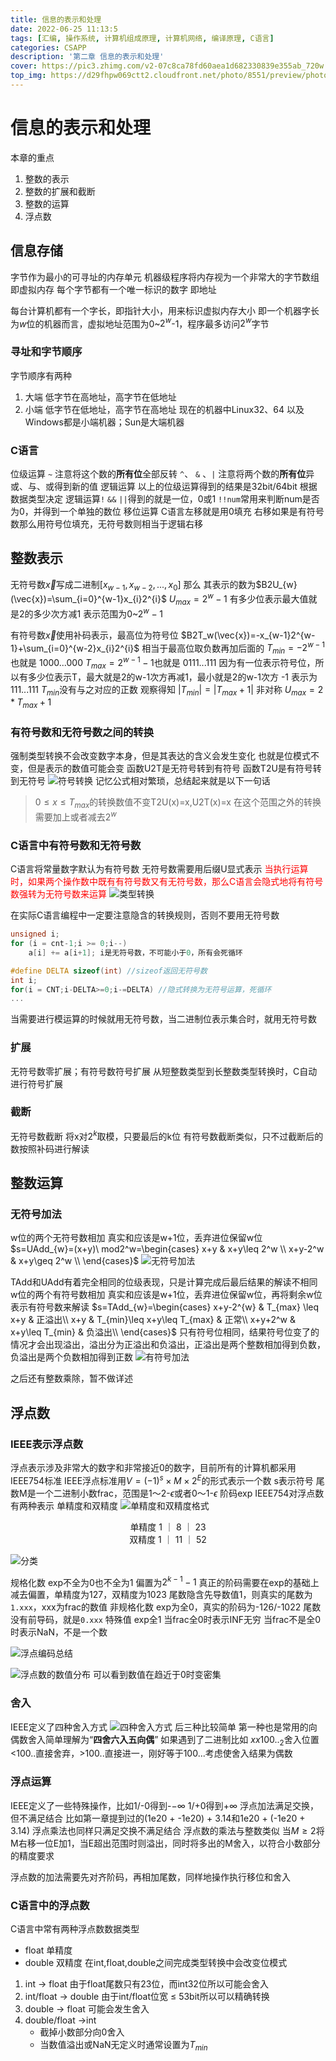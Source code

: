 ```yaml
---
title: 信息的表示和处理
date: 2022-06-25 11:13:5
tags: [汇编, 操作系统, 计算机组成原理, 计算机网络, 编译原理, C语言]
categories: CSAPP
description: '第二章 信息的表示和处理'
cover: https://pic3.zhimg.com/v2-07c8ca78fd60aea1d682330839e355ab_720w.jpg?source=172ae18b
top_img: https://d29fhpw069ctt2.cloudfront.net/photo/8551/preview/photo-1486464138563-f7a5dad81528_npreviews_20d2.jpg
---
```

# 信息的表示和处理

本章的重点
1. 整数的表示
2. 整数的扩展和截断
3. 整数的运算
4. 浮点数

## 信息存储
字节作为最小的可寻址的内存单元 机器级程序将内存视为一个非常大的字节数组 即虚拟内存 每个字节都有一个唯一标识的数字 即地址

每台计算机都有一个字长，即指针大小，用来标识虚拟内存大小 即一个机器字长为$w$位的机器而言，虚拟地址范围为0~$2^w$-1，程序最多访问$2^w$字节

### 寻址和字节顺序
字节顺序有两种
1. 大端
   低字节在高地址，高字节在低地址
2. 小端
    低字节在低地址，高字节在高地址
    现在的机器中Linux32、64 以及Windows都是小端机器；Sun是大端机器

### C语言
位级运算
`~` 注意将这个数的**所有位**全部反转
`^`、 `&` 、`|` 注意将两个数的**所有位**异或、与、或得到新的值
逻辑运算
以上的位级运算得到的结果是32bit/64bit 根据数据类型决定
逻辑运算`!` `&&` `||`得到的就是一位，0或1
`!!num`常用来判断num是否为0，并得到一个单独的数位
移位运算
C语言左移就是用0填充
右移如果是有符号数那么用符号位填充，无符号数则相当于逻辑右移

## 整数表示

无符号数$\vec{x}$写成二进制[$x_{w-1},x_{w-2}, ... ,x_{0}$]
那么 其表示的数为$B2U_{w}(\vec{x})=\sum_{i=0}^{w-1}x_{i}2^{i}$
$U_{max}=2^{w}-1$
有多少位表示最大值就是2的多少次方减1
表示范围为0~$2^{w}-1$

有符号数$\vec{x}$使用补码表示，最高位为符号位
$B2T_w(\vec{x})=-x_{w-1}2^{w-1}+\sum_{i=0}^{w-2}x_{i}2^{i}$
相当于最高位取负数再加后面的
$T_{min}=-2^{w-1}$也就是 1000...000
$T_{max}=2^{w-1}-1$也就是 0111...111
因为有一位表示符号位，所以有多少位表示T，最大就是2的w-1次方再减1，最小就是2的w-1次方
-1 表示为 111...111
$T_{min}$没有与之对应的正数
观察得知
$|T_{min}| = |T_{max}+1|$ 非对称
$U_{max}=2*T_{max}+1$

### 有符号数和无符号数之间的转换
强制类型转换不会改变数字本身，但是其表达的含义会发生变化 也就是位模式不变，但是表示的数值可能会变
函数U2T是无符号转到有符号 函数T2U是有符号转到无符号
![符号转换](./csapp_2/1.png)
记忆公式相对繁琐，总结起来就是以下一句话
> $0\leq x \leq T_{max}$的转换数值不变T2U(x)=x,U2T(x)=x
> 在这个范围之外的转换需要加上或者减去$2^{w}$

### C语言中有符号数和无符号数
C语言将常量数字默认为有符号数
无符号数需要用后缀U显式表示
<font color="red">当执行运算时，如果两个操作数中既有有符号数又有无符号数，那么C语言会隐式地将有符号数强转为无符号数来运算</font>
![类型转换](./csapp_2/2.png)

在实际C语言编程中一定要注意隐含的转换规则，否则不要用无符号数
```C
unsigned i;
for (i = cnt-1;i >= 0;i--) 
    a[i] += a[i+1]; i是无符号数，不可能小于0，所有会死循环
```

```C
#define DELTA sizeof(int) //sizeof返回无符号数
int i;
for(i = CNT;i-DELTA>=0;i-=DELTA) //隐式转换为无符号运算，死循环
...
```
当需要进行模运算的时候就用无符号数，当二进制位表示集合时，就用无符号数

### 扩展
无符号数零扩展；有符号数符号扩展
从短整数类型到长整数类型转换时，C自动进行符号扩展

### 截断
无符号数截断 将x对$2^k$取模，只要最后的k位
有符号数截断类似，只不过截断后的数按照补码进行解读

## 整数运算
### 无符号加法
w位的两个无符号数相加 真实和应该是w+1位，丢弃进位保留w位
$s=UAdd_{w}=(x+y)\ mod2^w=\begin{cases}
x+y & x+y\leq 2^w \\
x+y-2^w & x+y\geq 2^w \\
\end{cases}$
![无符号加法](./csapp_2/3.png)


TAdd和UAdd有着完全相同的位级表现，只是计算完成后最后结果的解读不相同
w位的两个有符号数相加 真实和应该是w+1位，丢弃进位保留w位，再将剩余w位表示有符号数来解读
$s=TAdd_{w}=\begin{cases}
x+y-2^{w} & T_{max} \leq x+y & 正溢出\\
x+y & T_{min}\leq x+y\leq T_{max} & 正常\\
x+y+2^w & x+y\leq T_{min} & 负溢出\\
\end{cases}$
只有符号位相同，结果符号位变了的情况才会出现溢出，溢出分为正溢出和负溢出，正溢出是两个整数相加得到负数，负溢出是两个负数相加得到正数
![有符号加法](./csapp_2/4.png)

之后还有整数乘除，暂不做详述

## 浮点数
### IEEE表示浮点数
浮点表示涉及非常大的数字和非常接近0的数字，目前所有的计算机都采用IEEE754标准
IEEE浮点标准用$V=(-1)^s\times M \times 2^E$的形式表示一个数
s表示符号
尾数M是一个二进制小数frac，范围是1～2-$\epsilon$或者0～1-$\epsilon$
阶码exp
IEEE754对浮点数有两种表示
单精度和双精度
![单精度和双精度格式](./csapp_2/5.png)

<center>单精度 1  ｜ 8  ｜ 23</center>
<center>双精度 1  ｜ 11 ｜ 52</center>


![分类](./csapp_2/6.png)

规格化数 
exp不全为0也不全为1 偏置为$2^{k-1}-1$ 真正的阶码需要在exp的基础上减去偏置，单精度为127，双精度为1023
尾数隐含先导数值1，则真实的尾数为`1.xxx`，xxx为frac的数值
非规格化数
exp为全0，真实的阶码为-126/-1022
尾数没有前导码，就是`0.xxx`
特殊值
exp全1 
当frac全0时表示INF无穷
当frac不是全0时表示NaN，不是一个数

![浮点编码总结](./csapp_2/7.png)

![浮点数的数值分布](./csapp_2/9.png)
可以看到数值在趋近于0时变密集

### 舍入

IEEE定义了四种舍入方式
![四种舍入方式](./csapp_2/9.png)
后三种比较简单
第一种也是常用的向偶数舍入简单理解为“**四舍六入五向偶**”
如果遇到了二进制比如
$xx100.._2$舍入位置<100..直接舍弃，>100..直接进一，刚好等于100...考虑使舍入结果为偶数

### 浮点运算
IEEE定义了一些特殊操作，比如1/-0得到-$-\infty$ 
1/+0得到$+\infty$
浮点加法满足交换，但不满足结合
比如第一章提到过的(1e20 + -1e20) + 3.14和1e20 + (-1e20 + 3.14)
浮点乘法也同样只满足交换不满足结合
浮点数的乘法与整数类似 当$M\geq2$将M右移一位E加1，当E超出范围时则溢出，同时将多出的M舍入，以符合小数部分的精度要求

浮点数的加法需要先对齐阶码，再相加尾数，同样地操作执行移位和舍入

### C语言中的浮点数
C语言中常有两种浮点数数据类型
+ float  单精度
+ double 双精度
在int,float,double之间完成类型转换中会改变位模式
1. int -> float
    由于float尾数只有23位，而int32位所以可能会舍入
2. int/float -> double
    由于int/float位宽 $\leq$ 53bit所以可以精确转换
3. double -> float
    可能会发生舍入
4. double/float ->int
    - 截掉小数部分向0舍入
    - 当数值溢出或NaN无定义时通常设置为$T_{min}$

    